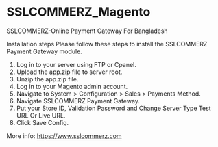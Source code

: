 # SSLCOMMERZ_Magento
SSLCOMMERZ-Online Payment Gateway For Bangladesh

Installation steps
Please follow these steps to install the SSLCOMMERZ Payment Gateway module.
1. Log in to your server using FTP or Cpanel.
2. Upload the app.zip file to server root.
3. Unzip the app.zip file.
4. Log in to your Magento admin account.
5. Navigate to System > Configuration > Sales > Payments Method.
6. Navigate SSLCOMMERZ Payment Gateway. 
7. Put your Store ID, Validation Password and Change Server Type Test URL Or Live URL.
8. Click Save Config.


More info: https://www.sslcommerz.com
